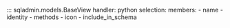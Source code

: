 ::: sqladmin.models.BaseView
    handler: python
    selection:
      members:
        - name
        - identity
        - methods
        - icon
        - include_in_schema
